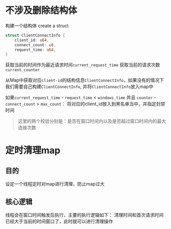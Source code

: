 # 不涉及删除结构体
构建一个结构体
create a struct
```rust
struct ClientConnectInfo {
    client_id: u64,
    connect_count: u8,
    request_time: u64,
}
```

获取当前的时间作为最近请求时间`current_request_time`
获取当前的请求次数`current_counter`

从Map中获取对应`client-id`的结构信息`ClientConnectInfo`，如果没有的情况下
我们需要自己构建`ClientConnectInfo`, 并将`ClientConnectInfo`放入map中

如果`current_request_time` - `request_time` < `windows_time` 并且
`counter` - `connect_count` > `max_count`：
 将对应的client_id放入到黑名单当中，并指定封禁时间
> 这里的两个校验分别是：是否在窗口时间内以及是否超过窗口时间内的最大连接次数


# 定时清理map
## 目的
设定一个线程定时对map进行清理，防止map过大

## 核心逻辑

线程会在窗口时间触发后执行，主要的执行逻辑如下：
清理时间和首次请求时间已经大于当前的时间窗口了，此时就可以进行清理操作
